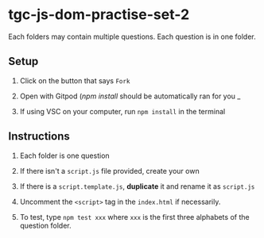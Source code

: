 # tgc-js-dom-practise-set-2

Each folders may contain multiple questions. Each question is in one folder.

## Setup

1. Click on the button that says `Fork`

2. Open with Gitpod (_npm install_ should be automatically ran for you _

3. If using VSC on your computer, run `npm install` in the terminal

## Instructions

1. Each folder is one question

2. If there isn't a `script.js` file provided, create your own

3. If there is a `script.template.js`, **duplicate** it and rename it as `script.js`

4. Uncomment the `<script>` tag in the `index.html` if necessarily.

4. To test, type `npm test xxx` where `xxx` is the first three alphabets of the question folder.
